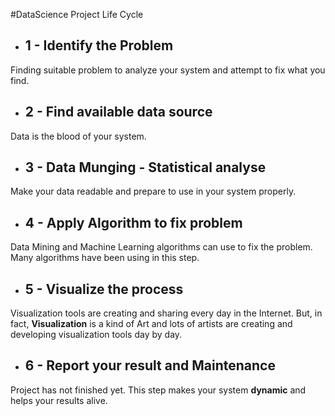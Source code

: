 #DataScience Project Life Cycle

 * ## 1 - Identify the Problem

Finding suitable problem to analyze your system and attempt to fix what you find. 

 * ## 2 - Find available data source

Data is the blood of your system.  

 * ## 3 - Data Munging - Statistical analyse

Make your data readable and prepare to use in your system properly. 

 * ## 4 - Apply Algorithm to fix problem

Data Mining and Machine Learning algorithms can use to fix the problem. Many algorithms have been using in this step.  

 * ## 5 - Visualize the process

Visualization tools are creating and sharing every day in the Internet. But, in fact, **Visualization** is  a kind of Art and lots of artists are creating and developing visualization tools day by day.


 * ## 6 - Report your result and Maintenance 

 Project has not finished yet. This step makes your system **dynamic** and helps your results alive.
